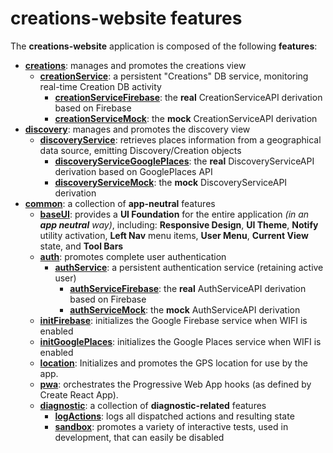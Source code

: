 # creations-website features

The **creations-website** application is composed of the following **features**:

 - [**creations**](creations/README.md): manages and promotes the creations view
   - [**creationService**](creations/subFeatures/creationService/README.md): a persistent "Creations" DB service, monitoring real-time Creation DB activity
     - [**creationServiceFirebase**](creations/subFeatures/creationServiceFirebase/CreationServiceFirebase.js): the **real** CreationServiceAPI derivation based on Firebase
     - [**creationServiceMock**](creations/subFeatures/creationServiceMock/CreationServiceMock.js):             the **mock** CreationServiceAPI derivation
 - [**discovery**](discovery/README.md): manages and promotes the discovery view
   - [**discoveryService**](discovery/subFeatures/discoveryService/README.md): retrieves places information from a geographical data source, emitting Discovery/Creation objects
     - [**discoveryServiceGooglePlaces**](discovery/subFeatures/discoveryServiceGooglePlaces/DiscoveryServiceGooglePlaces.js): the **real** DiscoveryServiceAPI derivation based on GooglePlaces API
     - [**discoveryServiceMock**](discovery/subFeatures/discoveryServiceMock/DiscoveryServiceMock.js):                         the **mock** DiscoveryServiceAPI derivation
 - [**common**](common/README.md): a collection of **app-neutral** features
   - [**baseUI**](common/baseUI/README.md): provides a **UI Foundation** for the entire application _(in an **app neutral** way)_, including: **Responsive Design**, **UI Theme**, **Notify** utility activation, **Left Nav** menu items, **User Menu**, **Current View** state, and **Tool Bars**
   - [**auth**](common/auth/README.md): promotes complete user authentication
     - [**authService**](common/auth/subFeatures/authService/README.md): a persistent authentication service (retaining active user)
       - [**authServiceFirebase**](common/auth/subFeatures/authServiceFirebase/AuthServiceFirebase.js): the **real** AuthServiceAPI derivation based on Firebase
       - [**authServiceMock**](common/auth/subFeatures/authServiceMock/AuthServiceMock.js):             the **mock** AuthServiceAPI derivation
   - [**initFirebase**](common/initFirebase/README.md): initializes the Google Firebase service when WIFI is enabled
   - [**initGooglePlaces**](common/initGooglePlaces/README.md): initializes the Google Places service when WIFI is enabled
   - [**location**](common/location/README.md): Initializes and promotes the GPS location for use by the app.
   - [**pwa**](common/pwa/README.md): orchestrates the Progressive Web App hooks (as defined by Create React App).
   - [**diagnostic**](common/diagnostic/README.md): a collection of **diagnostic-related** features
     - [**logActions**](common/diagnostic/logActions/README.md): logs all dispatched actions and resulting state
     - [**sandbox**](common/diagnostic/sandbox/README.md):       promotes a variety of interactive tests, used in development, that can easily be disabled

